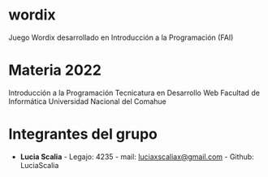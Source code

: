 # wordix
Juego Wordix desarrollado en Introducción a la Programación (FAI)

# Materia 2022

Introducción a la Programación
Tecnicatura en Desarrollo Web
Facultad de Informática
Universidad Nacional del Comahue

# Integrantes del grupo

- **Lucia Scalia** - Legajo: 4235 - mail: luciaxscaliax@gmail.com - Github: LuciaScalia